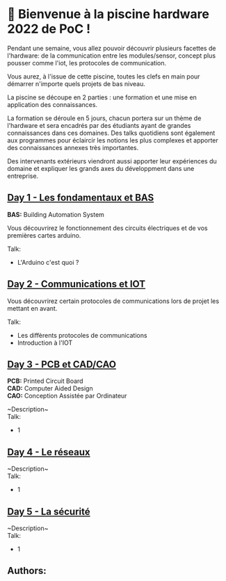 # :wave: Bienvenue à la piscine hardware 2022 de PoC !

Pendant une semaine, vous allez pouvoir découvrir plusieurs facettes de l'hardware: de la communication entre les modules/sensor, concept plus pousser comme l'iot, les protocoles de communication.  

Vous aurez, à l'issue de cette piscine, toutes les clefs en main pour démarrer n'importe quels projets de bas niveau.  

La piscine se découpe en 2 parties : une formation et une mise en application des connaissances.  

La formation se déroule en 5 jours, chacun portera sur un thème de l'hardware et sera encadrés par des étudiants ayant de grandes connaissances dans ces domaines. Des talks quotidiens sont également aux programmes pour éclaircir les notions les plus complexes et apporter des connaissances annexes très importantes.  

Des intervenants extérieurs viendront aussi apporter leur expériences du domaine et expliquer les grands axes du développment dans une entreprise.  

## [Day 1 - Les fondamentaux et BAS](Day01/README.md)

**BAS:** Building Automation System  

Vous découvrirez le fonctionnement des circuits électriques et de vos premières cartes arduino.  

Talk:
- L'Arduino c'est quoi ?

## [Day 2 - Communications et IOT](Day02/README.md)

Vous découvrirez certain protocoles de communications lors de projet les mettant en avant.

Talk:
- Les diffèrents protocoles de communications
- Introduction à l'IOT

## [Day 3 - PCB et CAD/CAO]()

**PCB:** Printed Circuit Board  
**CAD:** Computer Aided Design  
**CAO:** Conception Assistée par Ordinateur  

~Description~  
Talk:
- 1

## [Day 4 - Le réseaux]()
~Description~  
Talk:
- 1  

## [Day 5 - La sécurité]()
~Description~  
Talk:
- 1  

## Authors: